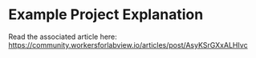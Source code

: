 # Example Project Explanation

Read the associated article here: https://community.workersforlabview.io/articles/post/AsyKSrGXxALHIvc
